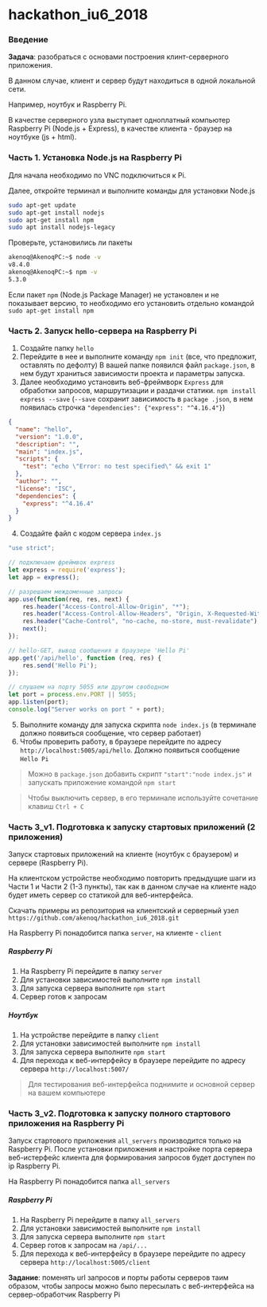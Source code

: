 # hackathon_iu6_2018

### Введение

**Задача**: разобраться с основами построения клинт-серверного приложения.

В данном случае, клиент и сервер будут находиться в одной локальной сети.

Например, ноутбук и Raspberry Pi.

В качестве серверного узла выступает одноплатный компьютер Raspberry Pi (Node.js + Express),
в качестве клиента - браузер на ноутбуке (js + html).

### Часть 1. Установка Node.js на Raspberry Pi

Для начала необходимо по VNC подключиться к Pi.

Далее, откройте терминал и выполните команды для установки Node.js
```sh
sudo apt-get update
sudo apt-get install nodejs
sudo apt-get install npm
sudo apt install nodejs-legacy
```

Проверьте, установились ли пакеты
```sh
akenoq@AkenoqPC:~$ node -v
v8.4.0
akenoq@AkenoqPC:~$ npm -v
5.3.0
```

Если пакет `npm` (Node.js Package Manager) не установлен и не показывает версию,
то необходимо его установить отдельно командой `sudo apt-get install npm`

### Часть 2. Запуск hello-сервера на Raspberry Pi

1. Создайте папку `hello`
2. Перейдите в нее и выполните команду `npm init` (все, что предложит, оставлять по дефолту)
В вашей папке появился файл `package.json`, в нем будут храниться зависимости проекта и параметры запуска.
3. Далее необходимо установить веб-фреймворк `Express` для обработки запросов, маршрутизации и раздачи статики.
`npm install express --save` (`--save` сохранит зависимость в `package .json`, в нем появилась строчка `"dependencies": {"express": "^4.16.4"}`)

```json
{
  "name": "hello",
  "version": "1.0.0",
  "description": "",
  "main": "index.js",
  "scripts": {
    "test": "echo \"Error: no test specified\" && exit 1"
  },
  "author": "",
  "license": "ISC",
  "dependencies": {
    "express": "^4.16.4"
  }
}
```
4. Создайте файл с кодом сервера `index.js`

```js
"use strict";

// подключаем фреймвок express
let express = require('express');
let app = express();

// разрешаем междоменные запросы
app.use(function(req, res, next) {
    res.header("Access-Control-Allow-Origin", "*");
    res.header("Access-Control-Allow-Headers", "Origin, X-Requested-With, Content-Type, Accept");
    res.header("Cache-Control", "no-cache, no-store, must-revalidate");
    next();
});

// hello-GET, вывод сообщения в браузере 'Hello Pi'
app.get('/api/hello', function (req, res) {
    res.send('Hello Pi');
});

// слушаем на порту 5055 или другом свободном
let port = process.env.PORT || 5055;
app.listen(port);
console.log("Server works on port " + port);
```
5. Выполните команду для запуска скрипта `node index.js` (в терминале должно появиться сообщение, что сервер работает)
6. Чтобы проверить работу, в браузере перейдите по адресу `http://localhost:5005/api/hello`.
Должно появиться сообщение `Hello Pi`

> Можно в `package.json` добавить скрипт `"start":"node index.js"` и запускать приложение командой `npm start`

> Чтобы выключить сервер, в его терминале используйте сочетание клавиш `Ctrl + C`

### Часть 3_v1. Подготовка к запуску стартовых приложений (2 приложения)

Запуск стартовых приложений на клиенте (ноутбук с браузером) и сервере (Raspberry Pi).

На клиентском устройстве необходимо повторить предыдущие шаги из Части 1 и Части 2 (1-3 пункты),
так как в данном случае на клиенте надо будет иметь сервер со статикой для веб-интерфейса.

Скачать примеры из репозитория на клиентский и серверный узел `https://github.com/akenoq/hackathon_iu6_2018.git`

На Raspberry Pi понадобится папка `server`, на клиенте - `client`

##### Raspberry Pi
1. На Raspberry Pi перейдите в папку `server`
2. Для установки зависимостей выполните `npm install`
3. Для запуска сервера выполните `npm start`
4. Сервер готов к запросам

##### Ноутбук
1. На устройстве перейдите в папку `client`
2. Для установки зависимостей выполните `npm install`
3. Для запуска сервера выполните `npm start`
4. Для перехода к веб-интерфейсу в браузере перейдите по адресу сервера `http://localhost:5007/`

> Для тестирования веб-интерфейса поднимите и основной сервер на вашем компьютере

### Часть 3_v2. Подготовка к запуску полного стартового приложения на Raspberry Pi

Запуск стартового приложения `all_servers` производится только на Raspberry Pi. 
После установки приложения и настройке порта сервера веб-истерфейс клиента для формирования запросов
будет доступен по ip Raspberry Pi.

На Raspberry Pi понадобится папка `all_servers`

##### Raspberry Pi
1. На Raspberry Pi перейдите в папку `all_servers`
2. Для установки зависимостей выполните `npm install`
3. Для запуска сервера выполните `npm start`
4. Сервер готов к запросам на `/api/...`
5. Для перехода к веб-интерфейсу в браузере перейдите по адресу сервера `http://localhost:5005/client`

**Задание**: поменять url запросов и порты работы серверов таим образом,
чтобы запросы можно было пересылать с веб-интерфейса на сервер-обработчик Raspberry Pi
